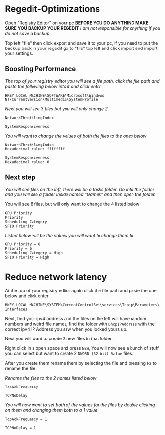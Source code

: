 # Regedit-Optimizations

Open "Registry Editor" on your pc
**BEFORE YOU DO ANYTHING MAKE SURE YOU BACKUP YOUR REGEDIT**
*I am not responsible for anything if you do not save a backup*

Top left "file" then click export and save it to your pc, if you need to put the backup back in your regedit go to "file" top left and click import and import your settings.

## Boosting Performance

*The top of your registry editor you will see a file path, click the file path and paste the following below into it and click enter.*

```HKEY_LOCAL_MACHINE\SOFTWARE\Microsoft\Windows NT\CurrentVersion\Multimedia\SystemProfile```

*Next you will see 3 files but you will only change 2*

```
NetworkThrottlingIndex

SystemResponsiveness
```

*You will want to change the values of both the files to the ones below*

```
NetworkThrottlingIndex
Hexadecimal value: ffffffff

SystemResponsiveness
Hexadecimal value: 0
```

## Next step

*You will see files on the left, there will be a tasks folder. Go into the folder and you will see a folder inside named "Games" and then open the folder.*

You will see 8 files, but will only want to change the 4 listed below

```
GPU Priority
Priority
Scheduling Category
SFIO Priority
```

*Listed below will be the values you will want to change them to*

```
GPU Priority = 8
Priority = 6
Scheduling Category = High
SFIO Priority = High
```

# Reduce network latency

At the top of your registry editor again click the file path and paste the one below and click enter

``` HKEY_LOCAL_MACHINE\SYSTEM\CurrentControlSet\services\Tcpip\Parameters\Interfaces ```

Next, find your ipv4 address and the files on the left will have random numbers and weird file names, find the folder with ```DhcpIPAddress``` with the correct ipv4 IP Address you saw when you looked yours up.

Next you will want to create 2 new files in that folder.

Right click in a open space and press ```NEW```, You will now see a bunch of stuff you can select but want to create 2 ```DWORD (32-bit) Value``` files.

After you create them rename them by selecting the file and pressing ```F2``` to rename the file. 

*Rename the files to the 2 names listed below*

```
TcpAckFrequency

TCPNoDelay
```

*You will now want to set both of the values for the files by double clicking on them and changing them both to a 1 value*

```
TcpAckFrequency = 1

TCPNoDelay = 1
```
